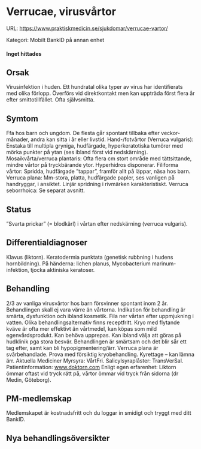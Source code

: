 # Verrucae, virusvårtor

URL: https://www.praktiskmedicin.se/sjukdomar/verrucae-vartor/



Kategori: Mobilt BankID på annan enhet

#### Inget hittades

## Orsak

Virusinfektion i huden. Ett hundratal olika typer av virus har identifierats med olika förlopp. Överförs vid direktkontakt men kan uppträda först flera år efter smittotillfället. Ofta självsmitta.

## Symtom

Ffa hos barn och ungdom. De flesta går spontant tillbaka efter veckor-månader, andra kan sitta i år eller livstid. Hand-/fotvårtor (Verruca vulgaris): Enstaka till multipla gryniga, hudfärgade, hyperkeratotiska tumörer med mörka punkter på ytan (ses ibland först vid nedskärning). Mosaikvårta/verruca plantaris: Ofta flera cm stort område med tättsittande, mindre vårtor på tryckbärande ytor. Hyperhidros disponerar. Filiforma vårtor: Spridda, hudfärgade ”tappar”, framför allt på läppar, näsa hos barn. Verruca plana: Mm-stora, platta, hudfärgade papler, ses vanligen på handryggar, i ansiktet. Linjär spridning i rivmärken karakteristiskt. Verruca seborrhoica: Se separat avsnitt.

## Status

”Svarta prickar” (= blodkärl) i vårtan efter nedskärning (verruca vulgaris).

## Differentialdiagnoser

Klavus (liktorn). Keratodermia punktata (genetisk rubbning i hudens hornbildning). På händerna: lichen planus, Mycobacterium marinum-infektion, tjocka aktiniska keratoser.

## Behandling

2/3 av vanliga virusvårtor hos barn försvinner spontant inom 2 år. Behandlingen skall ej vara värre än vårtorna. Indikation för behandling är smärta, dysfunktion och ibland kosmetik. Fila ner vårtan efter uppmjukning i vatten. Olika behandlingsalternativ finns receptfritt. Kryo med flytande kväve är ofta mer effektivt än vårtmedel, kan köpas som mild egenvårdsprodukt. Kan behöva upprepas. Kan ibland välja att göras på hudklinik pga stora besvär. Behandlingen är smärtsam och det blir sår ett tag efter, samt kan bli hypopigmentering/ärr. Verruca plana är svårbehandlade. Prova med försiktig kryobehandling. Kyrettage – kan lämna ärr.
Aktuella Mediciner
Myrsyra: VårtFri.
Salicylsyraplåster: TransVerSal.
Patientinformation: www.doktorn.com
Enligt egen erfarenhet: Liktorn ömmar oftast vid tryck rätt på, vårtor ömmar vid tryck från sidorna (dr Medin, Göteborg).

## PM-medlemskap

Medlemskapet är kostnadsfritt och du loggar in smidigt och tryggt med ditt BankID.

## Nya behandlingsöversikter

